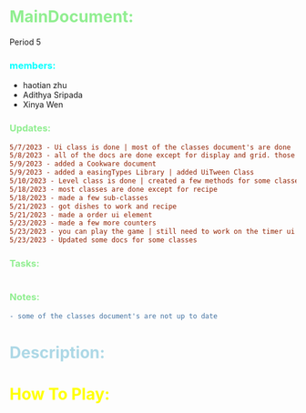 # <span style="color:lightgreen;">MainDocument:</span>
Period 5
### <span style="color:cyan;">members:</span>
* haotian zhu
* Adithya Sripada
* Xinya Wen

### <span style="color:lightgreen;">Updates:</span>
```diff
5/7/2023 - Ui class is done | most of the classes document's are done 
5/8/2023 - all of the docs are done except for display and grid. those will be finished as we work
5/9/2023 - added a Cookware document
5/9/2023 - added a easingTypes Library | added UiTween Class
5/10/2023 - Level class is done | created a few methods for some classes
5/18/2023 - most classes are done except for recipe 
5/18/2023 - made a few sub-classes 
5/21/2023 - got dishes to work and recipe
5/21/2023 - made a order ui element 
5/23/2023 - made a few more counters
5/23/2023 - you can play the game | still need to work on the timer ui and score
5/23/2023 - Updated some docs for some classes
```
### <span style="color:lightgreen;">Tasks:</span>
```diff

```
### <span style="color:lightgreen;">Notes:</span>
```diff
- some of the classes document's are not up to date
```


# <span style="color:lightblue;">Description:</span> 

# <span style="color:yellow;">How To Play:</span>